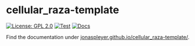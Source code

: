 # cellular_raza-template
[![License: GPL 2.0](https://img.shields.io/github/license/jonaspleyer/cellular_raza-template?style=flat-square)](https://opensource.org/license/gpl-2-0/)
[![Test](https://img.shields.io/github/actions/workflow/status/jonaspleyer/cellular_raza-template/test_stable.yml?label=Test&style=flat-square)](https://github.com/jonaspleyer/cellular_raza-template/actions)
[![Docs](https://img.shields.io/github/actions/workflow/status/jonaspleyer/cellular_raza-template/docs.yml?label=Docs&style=flat-square)](https://github.com/jonaspleyer/cellular_raza-template/actions)

Find the documentation under [jonaspleyer.github.io/cellular_raza-template/](https://jonaspleyer.github.io/cellular_raza-template/).
